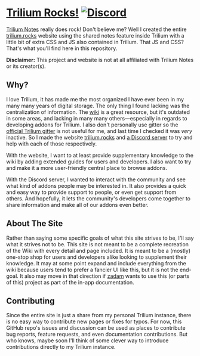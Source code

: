 # [Trilium Rocks!](https://trilium.rocks/) [![Discord](https://img.shields.io/discord/1155302051987849320?style=flat-square&logo=discord&logoColor=white&label=Discord&color=%235865F2)](https://discord.gg/eTaTXUgcBr)

[Trilium Notes](https://github.com/TriliumNext/Trilium) really does rock! Don't believe me? Well I created the entire [trilium.rocks](https://trilium.rocks) website using the shared notes feature inside Trilium with a little bit of extra CSS and JS also contained in Trilium. That JS and CSS? That's what you'll find here in this repository.

**Disclaimer:** This project and website is not at all affiliated with Trilium Notes or its creator(s).

## Why?

I love Trilium, it has made me the most organized I have ever been in my many many years of digital storage. The only thing I found lacking was the centralization of information. The [wiki](https://github.com/TriliumNext/Trilium/wiki) is a great resource, but it's outdated in some areas, and lacking in many many others—especially in regards to developing addons for Trilium. I also don't personally use gitter so the [official Trilium gitter](https://gitter.im/trilium-notes/Lobby) is not useful for me, and last time I checked it was _very_ inactive. So I made the website [trilium.rocks](https://trilium.rocks) and [a Discord server](https://discord.gg/eTaTXUgcBr) to try and help with each of those respectively.

With the website, I want to at least provide supplementary knowledge to the wiki by adding extended guides for users and developers. I also want to try and make it a more user-friendly central place to browse addons.

With the Discord server, I wanted to interact with the community and see what kind of addons people may be interested in. It also provides a quick and easy way to provide support to people, or even get support from others. And hopefully, it lets the community's developers come together to share information and make all of our addons even better.

## About The Site

Rather than saying some specific goals of what this site strives to be, I'll say what it strives not to be. This site is not meant to be a complete recreation of the Wiki with every detail and page included. It is meant to be a (mostly) one-stop shop for users and developers alike looking to supplement their knowledge. It may at some point expand and include everything from the wiki because users tend to prefer a fancier UI like this, but it is not the end-goal. It also may move in that direction if [zadam](https://github.com/zadam) wants to use this (or parts of this) project as part of the in-app documentation.

## Contributing

Since the entire site is just a share from my personal Trilium instance, there is no easy way to contribute new pages or fixes for typos. For now, this GitHub repo's issues and discussion can be used as places to contribute bug reports, feature requests, and even documentation contributions. But who knows, maybe soon I'll think of some clever way to introduce contributions directly to my Trilium instance.